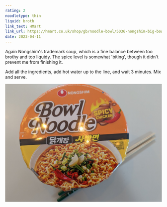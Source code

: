 ```yaml
---
rating: 2
noodletype: thin
liquid: broth
link_text: HMart
link_url: https://hmart.co.uk/shop/gb/noodle-bowl/5036-nongshim-big-bowl-noodle-kimchi-100g-8801043055628.html
date: 2023-04-11
---
```


Again Nongshim's trademark soup, which is a fine balance between too brothy and too liquidy. The spice level is somewhat 'biting', though it didn't prevent me from finishing it.

Add all the ingredients, add hot water up to the line, and wait 3 minutes.  Mix and serve.  


![Nongshim Big Bowl Noodle Spicy Chicken](images/038.jpg)